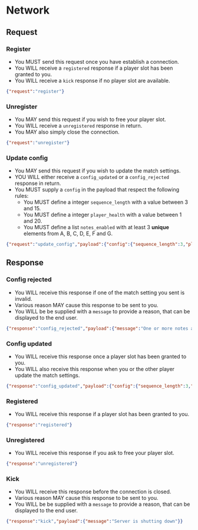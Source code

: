 # Network

## Request

### Register

* You MUST send this request once you have establish a connection.
* You WILL receive a `registered` response if a player slot has been granted to you.
* You WILL receive a `kick` response if no player slot are available.

```json
{"request":"register"}
```

### Unregister

* You MAY send this request if you wish to free your player slot.
* You WILL receive a `unregistered` response in return.
* You MAY also simply close the connection.

```json
{"request":"unregister"}
```

### Update config

* You MAY send this request if you wish to update the match settings.
* YOU WILL either receive a `config_updated` or a `config_rejected` response in return.
* You MUST supply a `config` in the payload that respect the following rules:
  * You MUST define a integer `sequence_length` with a value between 3 and 15.
  * You MUST define a integer `player_health` with a value between 1 and 20.
  * You MUST define a list `notes_enabled` with at least 3 **unique** elements from A, B, C, D, E, F and G.

```json
{"request":"update_config","payload":{"config":{"sequence_length":3,"player_health":10,"notes_enabled":["A","B","C","D","E","F","G"]}}}
```

## Response

### Config rejected

* You WILL receive this response if one of the match setting you sent is invalid.
* Various reason MAY cause this response to be sent to you.
* You WILL be be supplied with a `message` to provide a reason, that can be displayed to the end user.

```json
{"response":"config_rejected","payload":{"message":"One or more notes are invalid"}}
```

### Config updated

* You WILL receive this response once a player slot has been granted to you.
* You WILL also receive this response when you or the other player update the match settings.

```json
{"response":"config_updated","payload":{"config":{"sequence_length":3,"player_health":10,"notes_enabled":["A","B","C","D","E","F","G"]}}}
```

### Registered

* You WILL receive this response if a player slot has been granted to you.

```json
{"response":"registered"}
```

### Unregistered

* You WILL receive this response if you ask to free your player slot.

```json
{"response":"unregistered"}
```

### Kick

* You WILL receive this response before the connection is closed.
* Various reason MAY cause this response to be sent to you.
* You WILL be be supplied with a `message` to provide a reason, that can be displayed to the end user.

```json
{"response":"kick","payload":{"message":"Server is shutting down"}}
```
